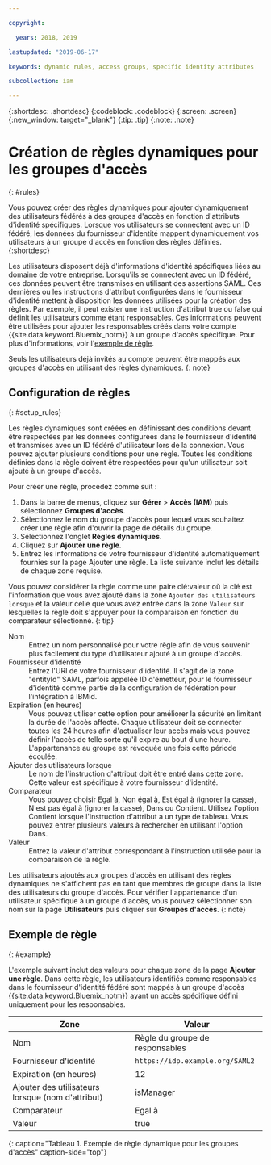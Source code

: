 ```yaml
---

copyright:

  years: 2018, 2019

lastupdated: "2019-06-17"

keywords: dynamic rules, access groups, specific identity attributes

subcollection: iam

---
```


{:shortdesc: .shortdesc}
{:codeblock: .codeblock}
{:screen: .screen}
{:new_window: target="_blank"}
{:tip: .tip}
{:note: .note}

# Création de règles dynamiques pour les groupes d'accès
{: #rules}

Vous pouvez créer des règles dynamiques pour ajouter dynamiquement des utilisateurs fédérés à des groupes d'accès en fonction d'attributs d'identité spécifiques. Lorsque vos utilisateurs se connectent avec un ID fédéré, les données du fournisseur d'identité mappent dynamiquement vos utilisateurs à un groupe d'accès en fonction des règles définies.
{:shortdesc}

Les utilisateurs disposent déjà d'informations d'identité spécifiques liées au domaine de votre entreprise. Lorsqu'ils se connectent avec un ID fédéré, ces données peuvent être transmises en utilisant des assertions SAML. Ces dernières ou les instructions d'attribut configurées dans le fournisseur d'identité mettent à disposition les données utilisées pour la création des règles. Par exemple, il peut exister une instruction d'attribut true ou false qui définit les utilisateurs comme étant responsables. Ces informations peuvent être utilisées pour ajouter les responsables créés dans votre compte {{site.data.keyword.Bluemix_notm}} à un groupe d'accès spécifique. Pour plus d'informations, voir l'[exemple de règle](/docs/iam?topic=iam-rules#example).

Seuls les utilisateurs déjà invités au compte peuvent être mappés aux groupes d'accès en utilisant des règles dynamiques.
{: note}

## Configuration de règles
{: #setup_rules}

Les règles dynamiques sont créées en définissant des conditions devant être respectées par les données configurées dans le fournisseur d'identité et transmises avec un ID fédéré d'utilisateur lors de la connexion. Vous pouvez ajouter plusieurs conditions pour une règle. Toutes les conditions définies dans la règle doivent être respectées pour qu'un utilisateur soit ajouté à un groupe d'accès. 

Pour créer une règle, procédez comme suit :

1. Dans la barre de menus, cliquez sur **Gérer** &gt; **Accès (IAM)** puis sélectionnez **Groupes d'accès**.
2. Sélectionnez le nom du groupe d'accès pour lequel vous souhaitez créer une règle afin d'ouvrir la page de détails du groupe.
3. Sélectionnez l'onglet **Règles dynamiques**.
4. Cliquez sur **Ajouter une règle**.
5. Entrez les informations de votre fournisseur d'identité automatiquement fournies sur la page Ajouter une règle. La liste suivante inclut les détails de chaque zone requise.

Vous pouvez considérer la règle comme une paire clé:valeur où la clé est l'information que vous avez ajouté dans la zone `Ajouter des utilisateurs lorsque` et la valeur celle que vous avez entrée dans la zone `Valeur` sur lesquelles la règle doit s'appuyer pour la comparaison en fonction du comparateur sélectionné.
{: tip}

<dl>
<dt>Nom</dt>
<dd>Entrez un nom personnalisé pour votre règle afin de vous souvenir plus facilement du type d'utilisateur ajouté à un groupe d'accès.</dd>
<dt>Fournisseur d'identité</dt>
<dd>Entrez l'URI de votre fournisseur d'identité. Il s'agit de la zone "entityId" SAML, parfois appelée ID d'émetteur, pour le fournisseur d'identité comme partie de la configuration de fédération pour l'intégration à IBMid.</dd>
<dt>Expiration (en heures)</dt>
<dd>Vous pouvez utiliser cette option pour améliorer la sécurité en limitant la durée de l'accès affecté. Chaque utilisateur doit se connecter toutes les 24 heures afin d'actualiser leur accès mais vous pouvez définir l'accès de telle sorte qu'il expire au bout d'une heure. L'appartenance au groupe est révoquée une fois cette période écoulée.</dd>
<dt>Ajouter des utilisateurs lorsque</dt>
<dd>Le nom de l'instruction d'attribut doit être entré dans cette zone. Cette valeur est spécifique à votre fournisseur d'identité.</dd>
<dt>Comparateur</dt>
<dd>Vous pouvez choisir Egal à, Non égal à, Est égal à (ignorer la casse), N'est pas égal à (ignorer la casse), Dans ou Contient. Utilisez l'option Contient lorsque l'instruction d'attribut a un type de tableau. Vous pouvez entrer plusieurs valeurs à rechercher en utilisant l'option Dans.</dd>
<dt>Valeur</dt>
<dd>Entrez la valeur d'attribut correspondant à l'instruction utilisée pour la comparaison de la règle.</dd>
</dl>

Les utilisateurs ajoutés aux groupes d'accès en utilisant des règles dynamiques ne s'affichent pas en tant que membres de groupe dans la liste des utilisateurs du groupe d'accès. Pour vérifier l'appartenance d'un utilisateur spécifique à un groupe d'accès, vous pouvez sélectionner son nom sur la page **Utilisateurs** puis cliquer sur **Groupes d'accès**.
{: note}

## Exemple de règle
{: #example}

L'exemple suivant inclut des valeurs pour chaque zone de la page **Ajouter une règle**. Dans cette règle, les utilisateurs identifiés comme responsables dans le fournisseur d'identité fédéré sont mappés à un groupe d'accès {{site.data.keyword.Bluemix_notm}} ayant un accès spécifique défini uniquement pour les responsables.

| Zone | Valeur |
|----------|---------|
| Nom | Règle du groupe de responsables |
| Fournisseur d'identité | `https://idp.example.org/SAML2` |
| Expiration (en heures) | 12 |
| Ajouter des utilisateurs lorsque (nom d'attribut) | isManager |
| Comparateur | Egal à  |
| Valeur |  true |
{: caption="Tableau 1. Exemple de règle dynamique pour les groupes d'accès" caption-side="top"}
